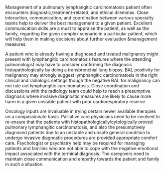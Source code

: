 Management of a pulmonary lymphangitic carcinomatosis patient often encounters diagnostic,treatment-related, and ethical dilemmas. Close interaction, communication, and coordination between various specialty teams help to deliver the best management to a given patient. Excellent communication skills are a must to appraise the patient, as well as the family, regarding the given complex scenario in a particular patient, which will help them in making decisions about further evaluation &management measures.

A patient who is already having a diagnosed and treated malignancy might present with lymphangitic carcinomatosis features where the attending pulmonologist may have to consider confirming the diagnosis histopathologically by doing a transbronchial lung biopsy. BAL positivity for malignancy may strongly suggest lymphangitic carcinomatosis in the right clinical and radiologic settings though the negative BAL for malignancy can not rule out lymphangitic carcinomatosis. Close coordination and discussions with the radiology team could help to reach a presumptive diagnosis where invasive diagnostic measures are likely to cause more harm in a given unstable patient with poor cardiorespiratory reserve.

Oncology inputs are invaluable in trying certain newer available therapies on a compassionate basis. Palliative care physicians need to be involved to re-ensure that the patients with histopathologically/cytologically proved pulmonary lymphangitic carcinomatosis, and also the presumptively diagnosed patients due to an unstable and unsafe general condition to undergo invasive diagnostic procedures are provided appropriate comfort care. Psychologist or psychiatry help may be required for managing patients and families who are not able to cope with the negative emotional impact associated with the terminal diagnosis. The caregivers need to maintain close communication and empathy towards the patient and family in such a situation.